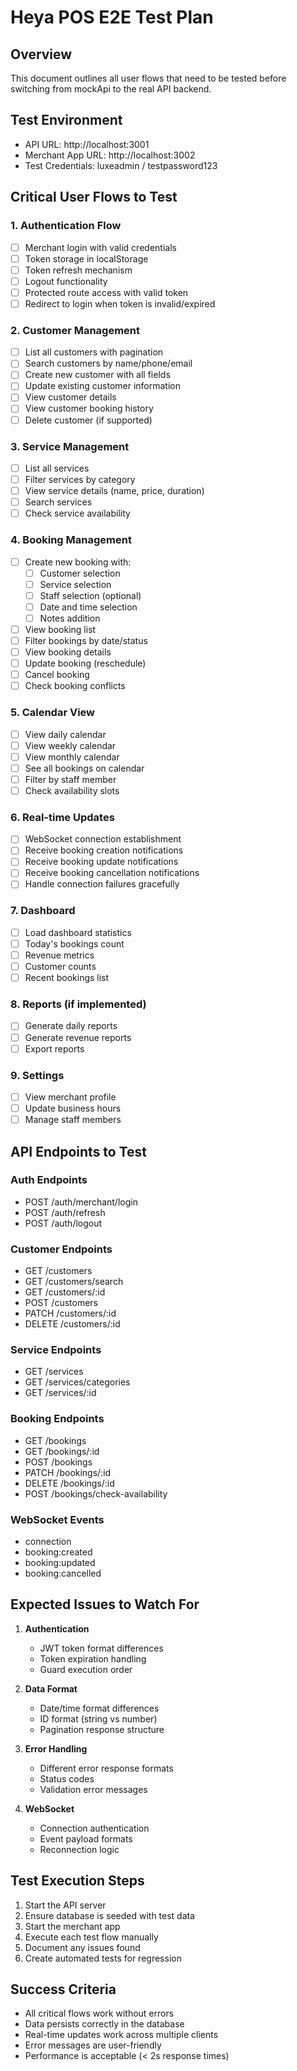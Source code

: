 # Heya POS E2E Test Plan

## Overview
This document outlines all user flows that need to be tested before switching from mockApi to the real API backend.

## Test Environment
- API URL: http://localhost:3001
- Merchant App URL: http://localhost:3002
- Test Credentials: luxeadmin / testpassword123

## Critical User Flows to Test

### 1. Authentication Flow
- [ ] Merchant login with valid credentials
- [ ] Token storage in localStorage
- [ ] Token refresh mechanism
- [ ] Logout functionality
- [ ] Protected route access with valid token
- [ ] Redirect to login when token is invalid/expired

### 2. Customer Management
- [ ] List all customers with pagination
- [ ] Search customers by name/phone/email
- [ ] Create new customer with all fields
- [ ] Update existing customer information
- [ ] View customer details
- [ ] View customer booking history
- [ ] Delete customer (if supported)

### 3. Service Management
- [ ] List all services
- [ ] Filter services by category
- [ ] View service details (name, price, duration)
- [ ] Search services
- [ ] Check service availability

### 4. Booking Management
- [ ] Create new booking with:
  - [ ] Customer selection
  - [ ] Service selection
  - [ ] Staff selection (optional)
  - [ ] Date and time selection
  - [ ] Notes addition
- [ ] View booking list
- [ ] Filter bookings by date/status
- [ ] View booking details
- [ ] Update booking (reschedule)
- [ ] Cancel booking
- [ ] Check booking conflicts

### 5. Calendar View
- [ ] View daily calendar
- [ ] View weekly calendar
- [ ] View monthly calendar
- [ ] See all bookings on calendar
- [ ] Filter by staff member
- [ ] Check availability slots

### 6. Real-time Updates
- [ ] WebSocket connection establishment
- [ ] Receive booking creation notifications
- [ ] Receive booking update notifications
- [ ] Receive booking cancellation notifications
- [ ] Handle connection failures gracefully

### 7. Dashboard
- [ ] Load dashboard statistics
- [ ] Today's bookings count
- [ ] Revenue metrics
- [ ] Customer counts
- [ ] Recent bookings list

### 8. Reports (if implemented)
- [ ] Generate daily reports
- [ ] Generate revenue reports
- [ ] Export reports

### 9. Settings
- [ ] View merchant profile
- [ ] Update business hours
- [ ] Manage staff members

## API Endpoints to Test

### Auth Endpoints
- POST /auth/merchant/login
- POST /auth/refresh
- POST /auth/logout

### Customer Endpoints
- GET /customers
- GET /customers/search
- GET /customers/:id
- POST /customers
- PATCH /customers/:id
- DELETE /customers/:id

### Service Endpoints
- GET /services
- GET /services/categories
- GET /services/:id

### Booking Endpoints
- GET /bookings
- GET /bookings/:id
- POST /bookings
- PATCH /bookings/:id
- DELETE /bookings/:id
- POST /bookings/check-availability

### WebSocket Events
- connection
- booking:created
- booking:updated
- booking:cancelled

## Expected Issues to Watch For

1. **Authentication**
   - JWT token format differences
   - Token expiration handling
   - Guard execution order

2. **Data Format**
   - Date/time format differences
   - ID format (string vs number)
   - Pagination response structure

3. **Error Handling**
   - Different error response formats
   - Status codes
   - Validation error messages

4. **WebSocket**
   - Connection authentication
   - Event payload formats
   - Reconnection logic

## Test Execution Steps

1. Start the API server
2. Ensure database is seeded with test data
3. Start the merchant app
4. Execute each test flow manually
5. Document any issues found
6. Create automated tests for regression

## Success Criteria

- All critical flows work without errors
- Data persists correctly in the database
- Real-time updates work across multiple clients
- Error messages are user-friendly
- Performance is acceptable (< 2s response times)